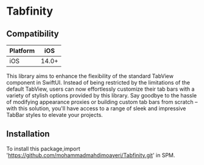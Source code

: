 # Tabfinity
## Compatibility

| Platform | iOS |
|----------|-----------------|
| iOS      | 14.0+             |

This library aims to enhance the flexibility of the standard TabView component in SwiftUI. Instead of being restricted by the limitations of the default TabView, users can now effortlessly customize their tab bars with a variety of stylish options provided by this library. Say goodbye to the hassle of modifying appearance proxies or building custom tab bars from scratch – with this solution, you'll have access to a range of sleek and impressive TabBar styles to elevate your projects.

## Installation

To install this package,import 'https://github.com/mohammadmahdimoayeri/Tabfinity.git' in SPM.
